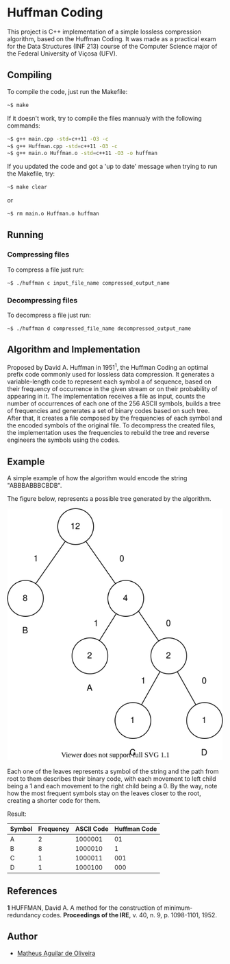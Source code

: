 # Huffman Coding

This project is C++ implementation of a simple lossless compression algorithm, based on the Huffman Coding. It was made as a practical exam for the Data Structures (INF 213) course of the Computer Science major of the Federal University of Viçosa (UFV).

## Compiling

 To compile the code, just run the Makefile:

```bash
~$ make
```

 If it doesn't work, try to compile the files mannualy with the following commands:
  
```bash
~$ g++ main.cpp -std=c++11 -O3 -c
~$ g++ Huffman.cpp -std=c++11 -O3 -c
~$ g++ main.o Huffman.o -std=c++11 -O3 -o huffman
```

 If you updated the code and got a 'up to date' message when trying to run the Makefile, try:
  
 ```bash
~$ make clear
```

 or
  
```bash
~$ rm main.o Huffman.o huffman
```

## Running

### Compressing files

To compress a file just run:

```
~$ ./huffman c input_file_name compressed_output_name
```

### Decompressing files

To decompress a file just run:

```
~$ ./huffman d compressed_file_name decompressed_output_name
```

## Algorithm and Implementation

Proposed by David A. Huffman in 1951<sup>1</sup>, the Huffman Coding an optimal prefix code commonly used for lossless data compression. It generates a variable-length code to represent each symbol a of sequence, based on their frequency of occurrence in the given stream or on their probability of appearing in it. The implementation receives a file as input, counts the number of occurrences of each one of the 256 ASCII symbols, builds a tree of frequencies and generates a set of binary codes based on such tree. After that, it creates a file composed by the frequencies of each symbol and the encoded symbols of the original file. To decompress the created files, the implementation uses the frequencies to rebuild the tree and reverse engineers the symbols using the codes.

## Example

A simple example of how the algorithm would encode the string "ABBBABBBCBDB".

The figure below, represents a possible tree generated by the algorithm.

<p align="center">
 <img src="https://raw.githubusercontent.com/Matheus-Aguilar/Huffman/master/example-tree.svg"/>
</p>

Each one of the leaves represents a symbol of the string and the path from root to them describes their binary code, with each movement to left child being a 1 and each movement to the right child being a 0. By the way, note how the most frequent symbols stay on the leaves closer to the root, creating a shorter code for them.

Result:

<table>
  <thead>
    <th> Symbol </th>
    <th> Frequency </th>
    <th> ASCII Code </th>
    <th> Huffman Code </th>
  </thead>
  <tbody>
    <tr>
       <td> A </td>
       <td> 2 </td>
       <td> 1000001 </td>
       <td> 01 </td>
    </tr>
    <tr>
       <td> B </td>
       <td> 8 </td>
       <td> 1000010 </td>
       <td> 1 </td>
    </tr>
    <tr>
       <td> C </td>
       <td> 1 </td>
       <td> 1000011 </td>
       <td> 001 </td>
    </tr>
    <tr>
       <td> D </td>
       <td> 1 </td>
       <td> 1000100 </td>
       <td> 000 </td>
    </tr>
  </tbody>
</table>

## References
**1** HUFFMAN, David A. A method for the construction of minimum-redundancy codes. <b>Proceedings of the IRE</b>, v. 40, n. 9, p. 1098-1101, 1952.

## Author
* [Matheus Aguilar de Oliveira](https://github.com/Matheus-Aguilar)
